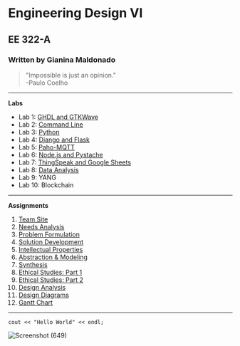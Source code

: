 # Engineering Design VI
## EE 322-A
### Written by Gianina Maldonado  

> "Impossible is just an opinion." </br> -Paulo Coelho

---

**Labs**
* Lab 1: [GHDL and GTKWave](https://github.com/Gianina-M/Engineering-Design-VI/blob/91bcdde202cd15d1d76fd7ad26aec487efc7bc54/Labs/Lab%201.md)
* Lab 2: [Command Line](https://github.com/Gianina-M/Engineering-Design-VI/blob/2eb3600655318097c56464a8b54b7b05d3434587/Labs/Lab%202.md)
* Lab 3: [Python](https://github.com/Gianina-M/Engineering-Design-VI/blob/20bb08a3cb64acea404eb412f49de59afa8a9d7a/Labs/Lab%203.md)
* Lab 4: [Django and Flask](https://github.com/Gianina-M/Engineering-Design-VI/blob/9b716e0dc0b5574d0a316c492ada7c50e9150204/Labs/Lab%204.md)
* Lab 5: [Paho-MQTT](https://github.com/Gianina-M/Engineering-Design-VI/blob/166083668090a4d79c135dee58e8ddbbb57ffd75/Labs/Lab%205.md)
* Lab 6: [Node.js and Pystache](https://github.com/Gianina-M/Engineering-Design-VI/blob/166083668090a4d79c135dee58e8ddbbb57ffd75/Labs/Lab%206.md)
* Lab 7: [ThingSpeak and Google Sheets](https://github.com/Gianina-M/Engineering-Design-VI/blob/9de2d37b6a7603e6e70840d763ca321ba7edb405/Labs/Lab%207.md)
* Lab 8: [Data Analysis](https://github.com/Gianina-M/Engineering-Design-VI/blob/158767d088d04bf86897394d014f088b9c453f43/Labs/Lab%208.md)
* Lab 9: YANG
* Lab 10: Blockchain

---

**Assignments**
1. [Team Site](https://sites.google.com/stevens.edu/ee-322/home)
2. [Needs Analysis](https://sites.google.com/stevens.edu/ee-322/assignment-2)
3. [Problem Formulation](https://sites.google.com/stevens.edu/ee-322/assignments/assignment-3)
4. [Solution Development](https://sites.google.com/stevens.edu/ee-322/assignments/assignment-4)
5. [Intellectual Properties](https://sites.google.com/stevens.edu/ee-322/assignments/assignment-5)
6. [Abstraction & Modeling](https://sites.google.com/stevens.edu/ee-322/assignments/assignment-6)
7. [Synthesis](https://sites.google.com/stevens.edu/ee-322/assignments/assignment-7)
8. [Ethical Studies: Part 1](https://sites.google.com/stevens.edu/ee-322/assignments/assignment-8)
9. [Ethical Studies: Part 2](https://sites.google.com/stevens.edu/ee-322/assignments/assignment-9)
10. [Design Analysis](https://sites.google.com/stevens.edu/ee-322/assignments/assignment-10)
11. [Design Diagrams](https://sites.google.com/stevens.edu/ee-322/assignments/assignment-11-1)
12. [Gantt Chart](https://sites.google.com/stevens.edu/ee-322/assignments/assignment-11-2)
   
---

`cout << "Hello World" << endl;`

![Screenshot (649)](https://github.com/user-attachments/assets/00ad2653-96ce-4aa7-bafd-8f18cb6a84ea)
